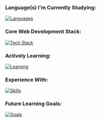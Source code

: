 ### **Language(s) I'm Currently Studying:**
[![Languages](https://skillicons.dev/icons?i=ts,js,java)](https://skillicons.dev)

### **Core Web Development Stack:**
[![Tech Stack](https://skillicons.dev/icons?i=react,tailwind,nodejs,express,postgres)](https://skillicons.dev)

### **Actively Learning:**
[![Learning](https://skillicons.dev/icons?i=docker,jest,redis)](https://skillicons.dev)

### **Experience With:**
[![Skills](https://skillicons.dev/icons?i=html,css,sass,postman,py)](https://skillicons.dev)

### **Future Learning Goals:**
[![Goals](https://skillicons.dev/icons?i=aws,prisma,nextjs,graphql,figma)](https://skillicons.dev)
